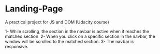 # Landing-Page

A practical project for JS and DOM (Udacity course)

1- While scrolling, the section in the navbar is active when it reaches the matched section. 
2- When you click on a specific section in the navbar, the window will be scrolled to the matched section.
3- The navbar is responsive.
